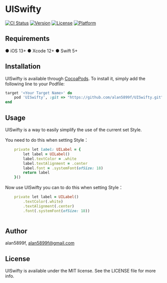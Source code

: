 # UISwifty

[![CI Status](https://img.shields.io/travis/alan5899f/UISwifty.svg?style=flat)](https://travis-ci.org/alan5899f/UISwifty)
[![Version](https://img.shields.io/cocoapods/v/UISwifty.svg?style=flat)](https://cocoapods.org/pods/UISwifty)
[![License](https://img.shields.io/cocoapods/l/UISwifty.svg?style=flat)](https://cocoapods.org/pods/UISwifty)
[![Platform](https://img.shields.io/cocoapods/p/UISwifty.svg?style=flat)](https://cocoapods.org/pods/UISwifty)

## Requirements

● iOS 13+ 
● Xcode 12+
● Swift 5+

## Installation

UISwifty is available through [CocoaPods](https://cocoapods.org). To install
it, simply add the following line to your Podfile:

```ruby 
target '<Your Target Name>' do
    pod 'UISwifty', :git => "https://github.com/alan5899f/UISwifty.git", :tag => '1.0.7'
end
```

## Usage

UISwifty is a way to easily simplify the use of the current set Style.

You need to do this when setting Style：
```ruby 
    private let label: UILabel = {
        let label = UILabel()
        label.textColor = .white
        label.textAlignment = .center
        label.font = .systemFont(ofSize: 18)
        return label
    }()
``` 
Now use UISwifty you can to do this when setting Style：
```ruby 
    private let label = UILabel()
        .textColor(.white)
        .textAlignment(.center)
        .font(.systemFont(ofSize: 18))
        
``` 

## Author

alan5899f, alan5899f@gmail.com

## License

UISwifty is available under the MIT license. See the LICENSE file for more info.
